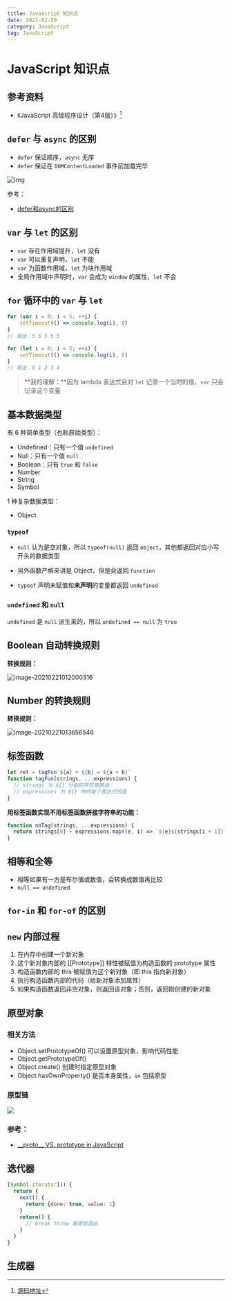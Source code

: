 ```yaml
---
title: JavaScript 知识点
date: 2021-02-20
category: JavaScript
tag: JavaScript
---
```


# JavaScript 知识点

## 参考资料

- 《JavaScript 高级程序设计（第4版）》[^1]

[^1]: [源码地址](https://www.ituring.com.cn/book/2472)

## `defer` 与 `async` 的区别

- `defer` 保证顺序，`async` 无序
- `defer` 保证在 `DOMContentLoaded` 事件前加载完毕

![img](https://gitee.com/sharonlee/images/raw/master/20210220233046.png)

参考：

- [defer和async的区别](https://segmentfault.com/q/1010000000640869)

## `var` 与 `let` 的区别

- `var` 存在作用域提升，`let` 没有
- `var` 可以重复声明，`let` 不能
- `var` 为函数作用域，`let` 为块作用域
- 全局作用域中声明时，`var` 会成为 `window` 的属性，`let` 不会

## `for` 循环中的 `var` 与 `let`

```js
for (var i = 0; i < 5; ++i) {
	setTimeout(() => console.log(i), 0)
}
// 输出：5 5 5 5 5

for (let i = 0; i < 5; ++i) {
	setTimeout(() => console.log(i), 0)
}
// 输出：0 1 2 3 4
```

> **我的理解：**因为 lambda 表达式会对 `let` 记录一个当时的值，`var` 只会记录这个变量

## 基本数据类型

有 6 种简单类型（也称原始类型）：

- Undefined：只有一个值 `undefined`
- Null：只有一个值 `null`
- Boolean：只有 `true` 和 `false`
- Number
- String
- Symbol

1 种复杂数据类型：

- Object

### `typeof`

- `null` 认为是空对象，所以 `typeof(null)` 返回 `object`，其他都返回对应小写开头的数据类型
- 另外函数严格来讲是 Object，但是会返回 `function`

- `typeof` 声明未赋值和**未声明**的变量都返回 `undefined`

### `undefined` 和 `null`

`undefined` 是 `null` 派生来的，所以 `undefined == null` 为 `true`

## Boolean 自动转换规则

**转换规则：**

![image-20210221012000316](https://gitee.com/sharonlee/images/raw/master/image-20210221012000316.png)

## Number 的转换规则

**转换规则：**

![image-20210221013656546](https://gitee.com/sharonlee/images/raw/master/image-20210221013656546.png)

## 标签函数

```js
let ret = tagFun`${a} + ${b} = ${a + b}`
function tagFun(strings, ...expressions) {
  // strings 为 ${} 分割的字符串数组
  // expressions 为 ${} 中的每个表达式的值
}
```

**用标签函数实现不用标签函数拼接字符串的功能：**

```js
function noTag(strings, ...expressions) { 
  return strings[0] + expressions.map((e, i) => `${e}${strings[i + 1]}`).join(''); 
}
```

## 相等和全等

- 相等如果有一方是布尔值或数值，会转换成数值再比较
- `null == undefined`

## `for-in` 和 `for-of` 的区别

## `new` 内部过程

1. 在内存中创建一个新对象
2. 这个新对象内部的 [[Prototype]] 特性被赋值为构造函数的 prototype 属性
3. 构造函数内部的 this 被赋值为这个新对象（即 this 指向新对象）
4. 执行构造函数内部的代码（给新对象添加属性）
5. 如果构造函数返回非空对象，则返回该对象；否则，返回刚创建的新对象

## 原型对象

### 相关方法

- Object.setPrototypeOf() 可以设置原型对象，影响代码性能
- Object.getPrototypeOf()
- Object.create() 创建时指定原型对象
- Object.hasOwnProperty() 是否本身属性，`in` 包括原型

### 原型链

![](https://gitee.com/sharonlee/images/raw/master/UfXRZ.png)

### 参考：

- [\_\_proto\_\_ VS. prototype in JavaScript](https://stackoverflow.com/questions/9959727/proto-vs-prototype-in-javascript)

## 迭代器

```js
[Symbol.iterator]() {
  return {
    next() {
      return {done: true, value: 1}
    }
    return() {
      // break throw 等提前退出
    }
  }
}
```

## 生成器

